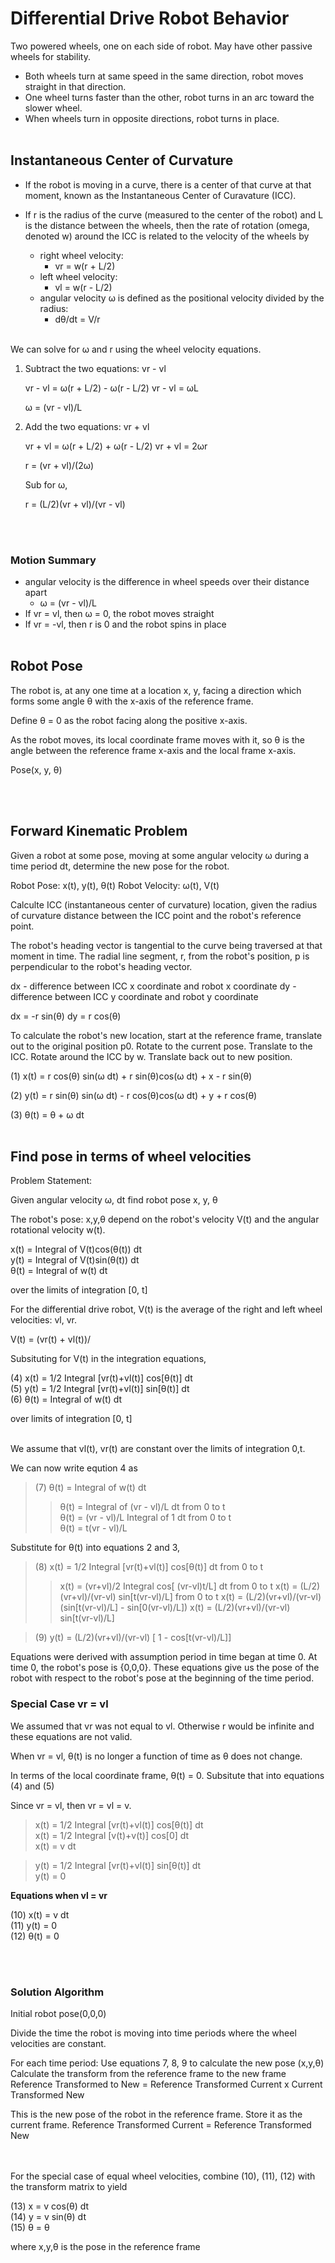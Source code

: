 # Differential Drive Robot Behavior

Two powered wheels, one on each side of robot. May have other passive
wheels for stability.

- Both wheels turn at same speed in the same direction, robot moves straight in that direction.
- One wheel turns faster than the other, robot turns in an arc toward the slower wheel.
- When wheels turn in opposite directions, robot turns in place.
</br></br>

## Instantaneous Center of Curvature 

- If the robot is moving in a curve, there is a center of that curve at that moment, known as the Instantaneous Center of Curavature (ICC).

- If r is the radius of the curve (measured to the center of the robot) and L is the distance between the wheels, then the rate of rotation (omega, denoted w) around the ICC is related to the velocity of the wheels by

   - right wheel velocity: 
      - vr = w(r + L/2)
   - left wheel velocity:  
      - vl = w(r - L/2)
   - angular velocity &omega; is defined as the positional velocity divided by the radius:
      - d&theta;/dt = V/r

</br>
We can solve for &omega; and r using the wheel velocity equations.

1. Subtract the two equations: vr - vl

   vr - vl = &omega;(r + L/2) - &omega;(r - L/2)
   vr - vl = &omega;L

   &omega; = (vr - vl)/L

2. Add the two equations: vr + vl

   vr + vl = &omega;(r + L/2) + &omega;(r - L/2)
   vr + vl = 2&omega;r

   r = (vr + vl)/(2&omega;)

   Sub for &omega;,

   r = (L/2)(vr + vl)/(vr - vl)

</br></br>

### Motion Summary

- angular velocity is the difference in wheel speeds over their distance apart
   - &omega; = (vr - vl)/L
- If vr = vl, then &omega; = 0, the robot moves straight
- If vr = -vl, then r is 0 and the robot spins in place
</br></br>

## Robot Pose

The robot is, at any one time at a location x, y, facing a direction which forms some angle &theta; with the x-axis of the reference frame.

Define &theta; = 0 as the robot facing along the positive x-axis.

As the robot moves, its local coordinate frame moves with it, so &theta; is the angle between the reference frame x-axis and the local frame x-axis.

Pose(x, y, &theta;)

</br></br>

## Forward Kinematic Problem

Given a robot at some pose, moving at some angular velocity &omega; during a time period dt, determine the new pose for the robot.

Robot Pose: x(t), y(t), &theta;(t)
Robot Velocity: &omega;(t), V(t)

Calculte ICC (instantaneous center of curvature) location, given the radius of curvature distance between the ICC point and the robot's reference point.

The robot's heading vector is tangential to the curve being traversed at that moment in time. The radial line segment, r, from the robot's position, p is perpendicular to the robot's heading vector.

dx - difference between ICC x coordinate and robot x coordinate
dy - difference between ICC y coordinate and robot y coordinate

dx = -r sin(&theta;)
dy =  r cos(&theta;)

To calculate the robot's new location, start at the reference frame, translate out to the original position p0. Rotate to the current pose. Translate to the ICC. Rotate around the ICC by w. Translate back out to new position.

(1) x(t) = r cos(&theta;) sin(&omega; dt) + r sin(&theta;)cos(&omega; dt) + x - r sin(&theta;)</br>

(2) y(t) = r sin(&theta;) sin(&omega; dt) - r cos(&theta;)cos(&omega; dt) + y + r cos(&theta;)</br>

(3) &theta;(t) = &theta; + &omega; dt</br></br>

## Find pose in terms of wheel velocities 

Problem Statement:

Given angular velocity &omega;, dt find robot pose x, y, &theta;

The robot's pose: x,y,&theta; depend on the robot's velocity V(t)
and the angular rotational velocity w(t).

x(t) = Integral of V(t)cos(&theta;(t)) dt</br>
y(t) = Integral of V(t)sin(&theta;(t)) dt</br>
&theta;(t) = Integral of w(t) dt</br>

over the limits of integration [0, t]</br>

For the differential drive robot, V(t) is the average of the right and left wheel velocities: vl, vr.</br>

V(t) = (vr(t) + vl(t))/ </br>

Subsituting for V(t) in the integration equations,

(4) x(t) = 1/2 Integral [vr(t)+vl(t)] cos[&theta;(t)] dt </br>
(5) y(t) = 1/2 Integral [vr(t)+vl(t)] sin[&theta;(t)] dt </br>
(6) &theta;(t) = Integral of w(t) dt </br>

over limits of integration [0, t]</br></br>

We assume that vl(t), vr(t) are constant over the limits
of integration 0,t.

We can now write eqution 4 as  

> (7) &theta;(t) = Integral of w(t) dt  
   >> &theta;(t) = Integral of (vr - vl)/L dt from 0 to t  
   >>&theta;(t) = (vr - vl)/L Integral of 1 dt from 0 to t  
   >> &theta;(t) = t(vr - vl)/L    


Substitute for &theta;(t) into equations 2 and 3,  

> (8) x(t) = 1/2 Integral [vr(t)+vl(t)] cos[&theta;(t)] dt from 0 to t  
   >> x(t) = (vr+vl)/2 Integral cos[ (vr-vl)t/L] dt from 0 to t
   >>x(t) = (L/2)(vr+vl)/(vr-vl) sin[t(vr-vl)/L] from 0 to t
   >>x(t) = (L/2)(vr+vl)/(vr-vl) (sin[t(vr-vl)/L] - sin[0(vr-vl)/L])
   >> x(t) = (L/2)(vr+vl)/(vr-vl) sin[t(vr-vl)/L]  


> (9) y(t) = (L/2)(vr+vl)/(vr-vl) [ 1 - cos[t(vr-vl)/L]]

Equations were derived with assumption period in time began at
time 0. At time 0, the robot's pose is {0,0,0}. These equations
give us the pose of the robot with respect to the robot's pose
at the beginning of the time period.


### Special Case vr = vl  

We assumed that vr was not equal to vl. Otherwise r would be infinite and these equations are not valid.  

When vr = vl, &theta;(t) is no longer a function of time as &theta; does not change.  

In terms of the local coordinate frame, &theta;(t) = 0. Subsitute that into equations (4) and (5)  

Since vr = vl, then vr = vl = v.  

> x(t) = 1/2 Integral [vr(t)+vl(t)] cos[&theta;(t)] dt  
> x(t) = 1/2 Integral [v(t)+v(t)] cos[0] dt  
> x(t) = v dt  

> y(t) = 1/2 Integral [vr(t)+vl(t)] sin[&theta;(t)] dt  
> y(t) = 0


**Equations when vl = vr**

(10) x(t) = v dt  
(11) y(t) = 0  
(12) &theta;(t) = 0  

</br></br>

### Solution Algorithm

Initial robot pose(0,0,0)

Divide the time the robot is moving into time periods where the wheel velocities are constant.

For each time period:
   Use equations 7, 8, 9 to calculate the new pose (x,y,&theta;)
   Calculate the transform from the reference frame to the new frame
      Reference Transformed to New = Reference Transformed Current x Current Transformed New

   This is the new pose of the robot in the reference frame.
   Store it as the current frame.
      Reference Transformed Current = Reference Transformed New

</br></br>
For the special case of equal wheel velocities, combine (10), (11),
(12) with the transform matrix to yield  
  
(13) x = v cos(&theta;) dt  
(14) y = v sin(&theta;) dt  
(15) &theta; = &theta;  
  
where x,y,&theta; is the pose in the reference frame

